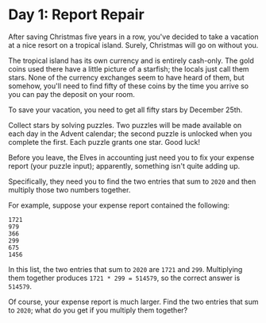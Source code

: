 # Day 1: Report Repair

After saving Christmas five years in a row, you've decided to take a vacation at
a nice resort on a tropical island. Surely, Christmas will go on without you.

The tropical island has its own currency and is entirely cash-only. The gold
coins used there have a little picture of a starfish; the locals just call them
stars. None of the currency exchanges seem to have heard of them, but somehow,
you'll need to find fifty of these coins by the time you arrive so you can pay
the deposit on your room.

To save your vacation, you need to get all fifty stars by December 25th.

Collect stars by solving puzzles. Two puzzles will be made available on each day
in the Advent calendar; the second puzzle is unlocked when you complete the
first. Each puzzle grants one star. Good luck!

Before you leave, the Elves in accounting just need you to fix your expense
report (your puzzle input); apparently, something isn't quite adding up.

Specifically, they need you to find the two entries that sum to `2020` and then
multiply those two numbers together.

For example, suppose your expense report contained the following:

```
1721
979
366
299
675
1456
```

In this list, the two entries that sum to `2020` are `1721` and `299`.
Multiplying them together produces `1721 * 299 = 514579`, so the correct answer
is `514579`.

Of course, your expense report is much larger. Find the two entries that sum to
`2020`; what do you get if you multiply them together?
